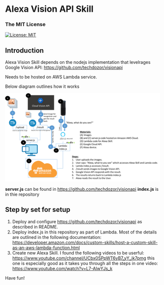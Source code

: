 # Alexa Vision API Skill

### The MIT License
[![License: MIT](https://img.shields.io/badge/License-MIT-yellow.svg)](https://opensource.org/licenses/MIT)

## Introduction
Alexa Vision Skill depends on the nodejs implementation that levelrages Google Vision API: https://github.com/techdozor/visionapi

Needs to be hosted on AWS Lambda service.

Below diagram outlines how it works

![Settings Window](https://github.com/techdozor/alexvisionskill/blob/master/AWSProcess.png)

**server.js** can be found in https://github.com/techdozor/visionapi
**index.js** is in thie repository

## Step by set for setup

1. Deploy and configure https://github.com/techdozor/visionapi as described in README.
2. Deploy index.js in this repository as part of Lambda. Most of the details are outlined in the following documentation: https://developer.amazon.com/docs/custom-skills/host-a-custom-skill-as-an-aws-lambda-function.html
3. Create new Alexa Skill. I found the following videos to be userful: https://www.youtube.com/channel/UCbx0SPpWT6yB7_yY_ik7pmg this one is especially good as it takes you through all the steps in one video: https://www.youtube.com/watch?v=L7-AlwYJs_k

Have fun!





